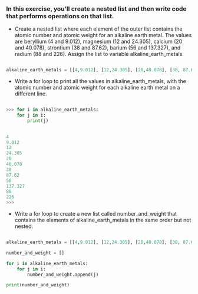 ### In this exercise, you’ll create a nested list and then write code that performs operations on that list.

- Create a nested list where each element of the outer list contains the atomic number and atomic weight for an alkaline earth metal. The values are beryllium (4 and 9.012), magnesium (12 and 24.305), calcium (20 and 40.078), strontium (38 and 87.62), barium (56 and 137.327), and radium (88 and 226). Assign the list to variable alkaline_earth_metals.

```python

alkaline_earth_metals = [[4,9.012], [12,24.305], [20,40.078], [38, 87.62], [56,137.327], [88,226]]

```

- Write a for loop to print all the values in alkaline_earth_metals, with the atomic number and atomic weight for each alkaline earth metal on a different line.

```python

>>> for i in alkaline_earth_metals:
    for j in i:
        print(j)

        
4
9.012
12
24.305
20
40.078
38
87.62
56
137.327
88
226
>>> 

```

- Write a for loop to create a new list called number_and_weight that contains the elements of alkaline_earth_metals in the same order but not nested.

```python

alkaline_earth_metals = [[4,9.012], [12,24.305], [20,40.078], [38, 87.62], [56,137.327], [88,226]]

number_and_weight = []

for i in alkaline_earth_metals:
    for j in i:
        number_and_weight.append(j)

print(number_and_weight)

```